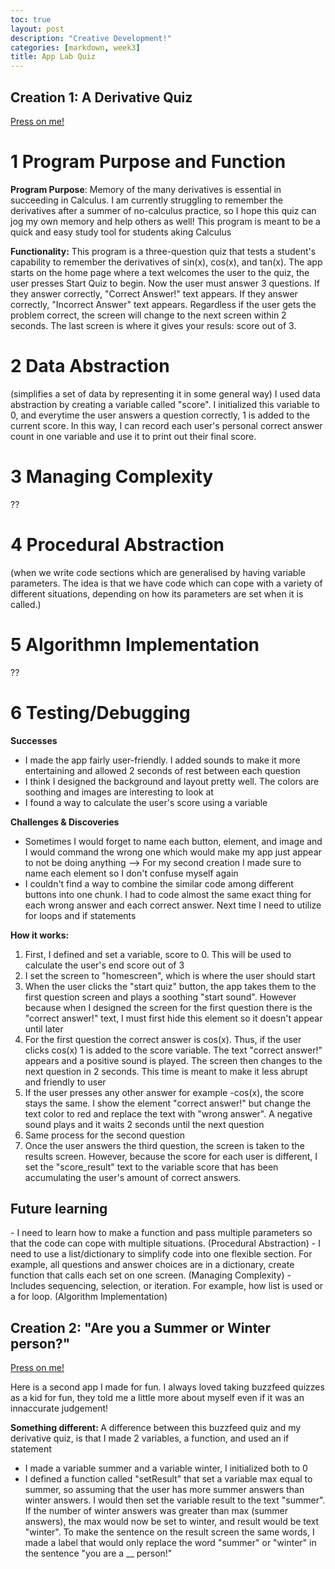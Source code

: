 ```yaml
---
toc: true
layout: post
description: "Creative Development!"
categories: [markdown, week3]
title: App Lab Quiz
---
```


<h2>Creation 1: A Derivative Quiz</h2>
<p><a href="https://studio.code.org/projects/applab/UG4i-TtiqO3O2o-eZ9s_RwX3VGww6_tuxwZQi06djMc">Press on me!</a></p>

# 1 Program Purpose and Function

<p><b>Program Purpose</b>: Memory of the many derivatives is essential in succeeding in Calculus. I am currently struggling to remember the derivatives after a summer of no-calculus practice, so I hope this quiz can jog my own memory and help others as well! This program is meant to be a quick and easy study tool for students aking Calculus </p>

<p><b>Functionality:</b> This program is a three-question quiz that tests a student's capability to remember the derivatives of sin(x), cos(x), and tan(x). The app starts on the home page where a text welcomes the user to the quiz, the user presses Start Quiz to begin. Now the user must answer 3 questions. If they answer correctly, "Correct Answer!" text appears. If they answer correctly, "Incorrect Answer" text appears. Regardless if the user gets the problem correct, the screen will change to the next screen within 2 seconds. The last screen is where it gives your resuls: score out of 3. </p>

# 2 Data Abstraction 

(simplifies a set of data by representing it in some general way)
I used data abstraction by creating a variable called "score". I initialized this variable to 0, and everytime the user answers a question correctly, 1 is added to the current score. In this way, I can record each user's personal correct answer count in one variable and use it to print out their final score. 

# 3 Managing Complexity 

??

# 4 Procedural Abstraction 

(when we write code sections which are generalised by having variable parameters. The idea is that we have code which can cope with a variety of different situations, depending on how its parameters are set when it is called.)


# 5 Algorithmn Implementation 

??

# 6 Testing/Debugging 

<p><b>Successes</b></p>
<ul>
    <li>I made the app fairly user-friendly. I added sounds to make it more entertaining and allowed 2 seconds of rest between each question</li>
    <li>I think I designed the background and layout pretty well. The colors are soothing and images are interesting to look at</li>
    <li>I found a way to calculate the user's score using a variable</li>
</ul>

<p><b>Challenges & Discoveries</b></p>
<ul>
    <li>Sometimes I would forget to name each button, element, and image and I would command the wrong one which would make my app just appear to not be doing anything --> For my second creation I made sure to name each element so I don't confuse myself again</li>
    <li>I couldn't find a way to combine the similar code among different buttons into one chunk. I had to code almost the same exact thing for each wrong answer and each correct answer. Next time I need to utilize for loops and if statements</li>
</ul>


<p><b>How it works: </b></p>
<ol>
<!--![]({{ site.baseurl }}/images/yes1.png "Screenshot 1") -->
    <li>First, I defined and set a variable, score to 0. This will be used to calculate the user's end score out of 3 </li>
    <li>I set the screen to "homescreen", which is where the user should start</li>
    <li>When the user clicks the "start quiz" button, the app takes them to the first question screen and plays a soothing "start sound". However because when I designed the screen for the first question there is the "correct answer!" text, I must first hide this element so it doesn't appear until later</li>
<!--<img scr="images/yes2.png">-->
    <li>For the first question the correct answer is cos(x). Thus, if the user clicks cos(x) 1 is added to the score variable. The text "correct answer!" appears and a positive sound is played. The screen then changes to the next question in 2 seconds. This time is meant to make it less abrupt and friendly to user</li>
<!--<img src="images/yes3.png">-->
    <li>If the user presses any other answer for example -cos(x), the score stays the same. I show the element "correct answer!" but change the text color to red and replace the text with "wrong answer". A negative sound plays and it waits 2 seconds until the next question</li>
    <li>Same process for the second question</li>
<!--<img src = "images/yes4.png">-->
    <li>Once the user answers the third question, the screen is taken to the results screen. However, because the score for each user is different, I set the "score_result" text to the variable score that has been accumulating the user's amount of correct answers. </li>
</ol>

<h2>Future learning</h2>
- I need to learn how to make a function and pass multiple parameters so that the code can cope with multiple situations. (Procedural Abstraction)
- I need to use a list/dictionary to simplify code into one flexible section. For example, all questions and answer choices are in a dictionary, create function that calls each set on one screen. (Managing Complexity)
- Includes sequencing, selection, or iteration. For example, how list is used or a for loop. (Algorithm Implementation) 


<h2>Creation 2: "Are you a Summer or Winter person?"</h2>

<p><a href="https://studio.code.org/projects/applab/3dQnLE_UP4bHbgm-Of6q4oNKKtm9sZgjBtInEU5ZipE">Press on me!</a></p>
<p>Here is a second app I made for fun. I always loved taking buzzfeed quizzes as a kid for fun, they told me a little more about myself even if it was an innaccurate judgement!</p>
<p><b>Something different: </b> A difference between this buzzfeed quiz and my derivative quiz, is that I made 2 variables, a function, and used an if statement</p>
<ul>
    <li>I made a variable summer and a variable winter, I initialized both to 0</li>
    <li>I defined a function called "setResult" that set a variable max equal to summer, so assuming that the user has more summer answers than winter answers. I would then set the variable result to the text "summer". If the number of winter answers was greater than max (summer answers), the max would now be set to winter, and result would be text "winter". To make the sentence on the result screen the same words, I made a label that would only replace the word "summer" or "winter" in the sentence "you are a __ person!"</li>
</ul>



